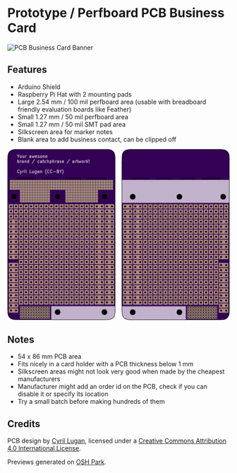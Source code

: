 # Prototype / Perfboard PCB Business Card

![PCB Business Card Banner](https://cyril.lugan.fr/assets/stash/2020-08-business-cards.jpg)

## Features

- Arduino Shield
- Raspberry Pi Hat with 2 mounting pads
- Large 2.54 mm / 100 mil perfboard area (usable with breadboard friendly evaluation boards like Feather)
- Small 1.27 mm / 50 mil perfboard area
- Small 1.27 mm / 50 mil SMT pad area
- Silkscreen area for marker notes
- Blank area to add business contact, can be clipped off

![PCB Business Card Preview](preview.png)

## Notes

- 54 x 86 mm PCB area
- Fits nicely in a card holder with a PCB thickness below 1 mm
- Silkscreen areas might not look very good when made by the cheapest manufacturers
- Manufacturer might add an order id on the PCB, check if you can disable it or specify its location
- Try a small batch before making hundreds of them

## Credits

PCB design by [Cyril Lugan](https://cyril.lugan.fr), licensed under a [Creative Commons Attribution 4.0 International License](http://creativecommons.org/licenses/by/4.0/).

Previews generated on [OSH Park](https://oshpark.com/).